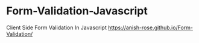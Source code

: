 # Form-Validation-Javascript
 Client Side Form Validation In Javascript
https://anish-rose.github.io/Form-Validation/

